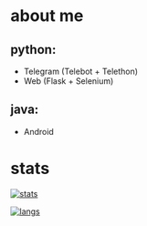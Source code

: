 # about me 
## python: 
- Telegram (Telebot + Telethon) 
- Web (Flask + Selenium) 
## java: 
- Android  
# stats 
[![stats](https://github-readme-stats.vercel.app/api?username=artkegor&theme=material-palenight)](https://github.com/artkegor)

[![langs](https://github-readme-stats.vercel.app/api/top-langs/?username=artkegor&exclude_repo=dotfiles&langs_count=8&layout=compact&theme=material-palenight)](https://github.com/artkegor?tab=repositories)
